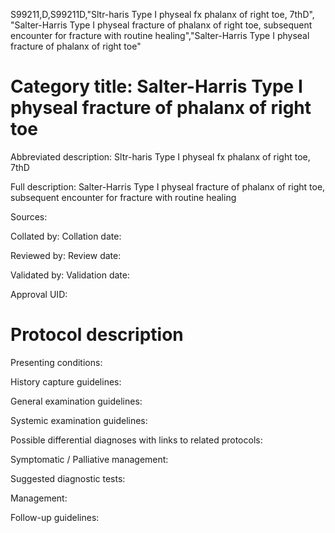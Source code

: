 S99211,D,S99211D,"Sltr-haris Type I physeal fx phalanx of right toe, 7thD", "Salter-Harris Type I physeal fracture of phalanx of right toe, subsequent encounter for fracture with routine healing","Salter-Harris Type I physeal fracture of phalanx of right toe"
# Category title: Salter-Harris Type I physeal fracture of phalanx of right toe

Abbreviated description: Sltr-haris Type I physeal fx phalanx of right toe, 7thD

Full description: Salter-Harris Type I physeal fracture of phalanx of right toe, subsequent encounter for fracture with routine healing

Sources:

Collated by:
Collation date:

Reviewed by:
Review date:

Validated by:
Validation date:

Approval UID:

# Protocol description

Presenting conditions:

History capture guidelines:

General examination guidelines:

Systemic examination guidelines:

Possible differential diagnoses with links to related protocols:

Symptomatic / Palliative management:

Suggested diagnostic tests:

Management:

Follow-up guidelines:
